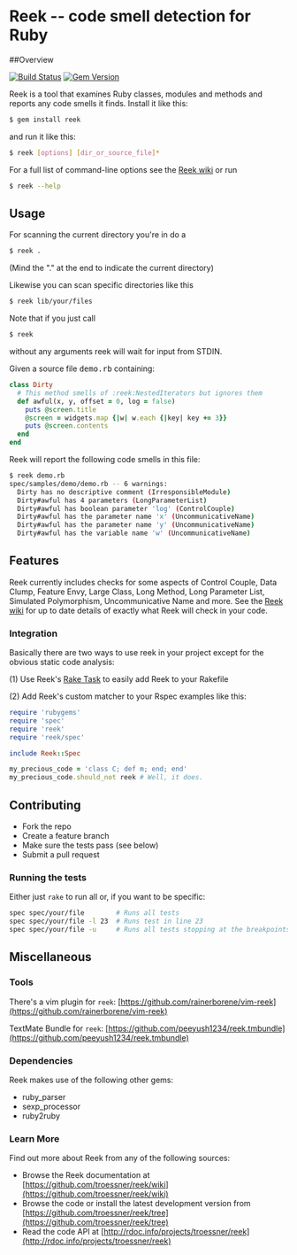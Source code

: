 # Reek -- code smell detection for Ruby

##Overview

[![Build Status](https://secure.travis-ci.org/troessner/reek.png?branch=master)](http://travis-ci.org/troessner/reek?branch=master)
[![Gem Version](https://badge.fury.io/rb/reek.png)](http://badge.fury.io/rb/reek)


Reek is a tool that examines Ruby classes, modules and methods and
reports any code smells it finds. Install it like this:

```bash
$ gem install reek
```

and run it like this:

```bash
$ reek [options] [dir_or_source_file]*
```

For a full list of command-line options see the
[Reek wiki](https://github.com/troessner/reek/wiki/command-line-options)
or run

```bash
$ reek --help
```

## Usage

For scanning the current directory you're in do a

```bash
$ reek .
```

(Mind the "." at the end to indicate the current directory)


Likewise you can scan specific directories like this

```bash
$ reek lib/your/files
```

Note that if you just call

```bash
$ reek
```

without any arguments reek will wait for input from STDIN.

Given a source file <tt>demo.rb</tt> containing:

```ruby
class Dirty
  # This method smells of :reek:NestedIterators but ignores them
  def awful(x, y, offset = 0, log = false)
    puts @screen.title
    @screen = widgets.map {|w| w.each {|key| key += 3}}
    puts @screen.contents
  end
end
```

Reek will report the following code smells in this file:

```bash
$ reek demo.rb
spec/samples/demo/demo.rb -- 6 warnings:
  Dirty has no descriptive comment (IrresponsibleModule)
  Dirty#awful has 4 parameters (LongParameterList)
  Dirty#awful has boolean parameter 'log' (ControlCouple)
  Dirty#awful has the parameter name 'x' (UncommunicativeName)
  Dirty#awful has the parameter name 'y' (UncommunicativeName)
  Dirty#awful has the variable name 'w' (UncommunicativeName)
```

## Features

Reek currently includes checks for some aspects of Control Couple,
Data Clump, Feature Envy, Large Class, Long Method, Long Parameter List,
Simulated Polymorphism, Uncommunicative Name and more.
See the [Reek wiki](https://github.com/troessner/reek/wiki/code-smells)
for up to date details of exactly what Reek will check in your code.

### Integration

Basically there are two ways to use reek in your project except for the obvious static code analysis:

(1) Use Reek's [Rake Task](https://github.com/troessner/reek/wiki/Rake-Task) to easily add Reek to your Rakefile

(2) Add Reek's custom matcher to your Rspec examples like this:

```Ruby
require 'rubygems'
require 'spec'
require 'reek'
require 'reek/spec'

include Reek::Spec

my_precious_code = 'class C; def m; end; end'
my_precious_code.should_not reek # Well, it does.
```

## Contributing

* Fork the repo
* Create a feature branch
* Make sure the tests pass (see below)
* Submit a pull request

### Running the tests

Either just `rake` to run all or, if you want to be specific:

```bash
spec spec/your/file        # Runs all tests
spec spec/your/file -l 23  # Runs test in line 23
spec spec/your/file -u     # Runs all tests stopping at the breakpoints you have set before with `debugger`
```

## Miscellaneous

### Tools

There's a vim plugin for `reek`: [https://github.com/rainerborene/vim-reek](https://github.com/rainerborene/vim-reek)

TextMate Bundle for `reek`: [https://github.com/peeyush1234/reek.tmbundle](https://github.com/peeyush1234/reek.tmbundle)

### Dependencies

Reek makes use of the following other gems:

* ruby_parser
* sexp_processor
* ruby2ruby

### Learn More

Find out more about Reek from any of the following sources:

* Browse the Reek documentation at [https://github.com/troessner/reek/wiki](https://github.com/troessner/reek/wiki)
* Browse the code or install the latest development version from [https://github.com/troessner/reek/tree](https://github.com/troessner/reek/tree)
* Read the code API at [http://rdoc.info/projects/troessner/reek](http://rdoc.info/projects/troessner/reek)

